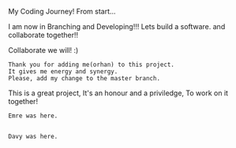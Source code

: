 My Coding Journey!
From start...

I am now in Branching and Developing!!!
Lets build a software.
and collaborate together!!

Collaborate we will! :)

```
Thank you for adding me(orhan) to this project.
It gives me energy and synergy.
Please, add my change to the master branch.
```

This is a great project,
It's an honour and a priviledge,
To work on it together!
```
Emre was here.


Davy was here.


